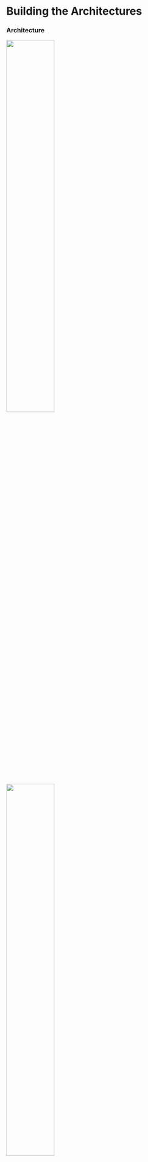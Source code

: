 # Building the Architectures
### **Architecture**
<!---
[Picture2]
[Picture1]
--->
<img src="https://github.com/user-attachments/assets/1368d729-6c9e-4ba9-a95e-1ab40eeefdf1" width=50% height=50%>  
<img src="https://github.com/user-attachments/assets/3fdd81ec-04da-424a-8b4e-7765699fd1f8" width=50% height=50%>  

*********************************************************************************************************************************************************

# **ANDROMEDA (arbitrary location)**

- prepare a linux OS, LUBUNTU's chosen vm system on on-premise PC  (as a lightweight solution)

Prepare Andromeda LAMP stack:
```
apt update && upgrade
```  

### open each below:

<details>
<summary>Apache:</summary>
Installation apache webserver:  

```
apt install apache2
```

Test apache vm reachability from PC  

<img src="[apache2VM](https://github.com/user-attachments/assets/2881b6f3-0c93-4848-b7d1-12ad1645b142)" width=25% height=25%>  

</details>

<details>
<summary>MySQL:</summary>
Installing mariadb-server:  

```
apt install mariadb-server
```

<img src="[mariaDB-service](https://github.com/user-attachments/assets/6c210956-15ed-4061-99a7-1c71418aa6af)" width=25% height=25%>  

</details>

<details>
<summary>PHP:</summary>
Installing PHP language:  

```
apt install php libapache2-mod-php php-mysql
```  

First mysql configuration:  

```
mysql_secure_installation
```  

</details>

<details>
<summary>FTP:</summary>
Install FTP server for client-server file transfer:  

```
apt install vsftpd
```  

modify file configuration /etc/vsftpd.conf:  

```
write_enable=yes
```  

restart vsftpd service:  

```
systemctl restart vsftpd.service
```  

</details>


<details>
<summary>import DUMP:</summary>  

Connect via FTP with Filezilla software on server configuring:  

- FTP protocol
- IP of the machine
- Port 21
- FTP encryption only
- Logon type normal

and in the transfer settings tab, transfer type: ACTIVE  

let's transfer the neccesary file.

<img src="[ftp](https://github.com/user-attachments/assets/a450bdd9-1df8-4ebc-8a38-8ea1c901c4fd)" width=25% height=25%>  

<img src="[filezilla](https://github.com/user-attachments/assets/77ab60a8-246b-438a-adc9-204df619cbf9)" width=25% height=25%>  

<img src="[contenuto-sito_test](https://github.com/user-attachments/assets/e7f857e0-6d54-45ac-a4af-30e8a58a0aaf)" width=25% height=25%>  

As can be seen from the on-premise browser window by reaching the local IP of the vm, you can view the contents.

</details>  

<details>
<summary>archiver:</summary>

install an archiver:  

```
apt install zip
```  

</details>


<details>
<summary>setting UP DB:</summary>

Import DataBase test.sql is executed on mariaDB server:  

```
sudo mysql -u root -p < test.sql
```  

Users are generated on DB (as per specifications on DBconn.php):  

```
create user 'username'@'localhost' identified by 'password';
```  

Privileges are granted on the imported database:  

```
grant all privileges on test.* to 'username'@'localhost';
```  

Update the privileges just modified:  

```
flush privileges;
```  

Performs recursive user and group ownership change:  

```
chown -R www-data:www-data /var/www/html/Sito_test
```  

Performs recursive file permission change:  

```
chmod -R 755 /var/www/html/Sito_test
```  

Viewing web site on VM via localhost:  

<img src="[localhost](https://github.com/user-attachments/assets/17071b5c-57a4-4a16-bdac-6ed3d909488a)" width=25% height=25%>  

Viewing web site via VM private ip:  

<img src="[ip_priv_VM](https://github.com/user-attachments/assets/4d0d5de5-31ad-4d43-8188-7512a78ccd5b)" width=25% height=25%>  

</details>  

<details>
<summary>networking TOOL:</summary>  

a useful network tools on linux CLI for networking:  

```
apt install net-tools 
```  

</details>

*********************************************************************************************************************************************************

# **CASSIOPEA (EC2 on AWS)**
Create an ```EC2``` Instance:  

- activate an ec2 low performance
- create key pair pegaso.rsa for openSSH
- i-0db4487b793cdee61 (Cassiopea)
- 54.91. 63.207 (ipv4 pubblic)
- Ubuntu

As for the preparation of Andromeda, the same procedures are repeated:  

- LAMP stack
  - Linux
  - Apache
  - Mysql
  - Php
- FTP:
- import DUMP:
- archiver:
- setting UP DB:
- networking TOOL

<img src="[FTPtrasnfer](https://github.com/user-attachments/assets/77051008-658e-42f5-824c-6694f09a589a)" width=25% height=25%>  

<img src="[transferOK](https://github.com/user-attachments/assets/251a37ec-be64-4698-9378-174d1d8e2dad)" width=25% height=25%>  

<img src="[site-cassiopea](https://github.com/user-attachments/assets/65fbe435-9281-4a2d-92b8-d56cf23d0a83)" width=25% height=25%>  

*********************************************************************************************************************************************************

# **PEGASO (S3 on AWS)**

Create an ```S3``` bucket, i've named it ```Pegasoial```.

Performed a ```VPC``` network architecture with ```security group``` as viewed on Architecture section

> [!NOTE]
> private vpc subnet for backend

<img src="[vpc](https://github.com/user-attachments/assets/7de5fd8f-b963-42de-8e1b-0f82997ac9e4)" width=25% height=25%>  

From the photo you will notice in the security group section that at the moment we have granted as a resource address "anywhere" as we will later change it with the specific address of the administrative on-premise machine from which we will carry out the checks.

<img src="[security_group](https://github.com/user-attachments/assets/be6692de-0a75-4129-bf4f-997c7f60d74c)" width=25% height=25%>  

Create a dedicated ACLs (access control list)

<img src="[acl-subnet](https://github.com/user-attachments/assets/aefb0b24-77fb-499f-a33b-003eb7ed799b)" width=25% height=25%>  

># [**re-start**](../README.md)  

># [**next: Backup&DR**](./1.Backup&DR.md)  